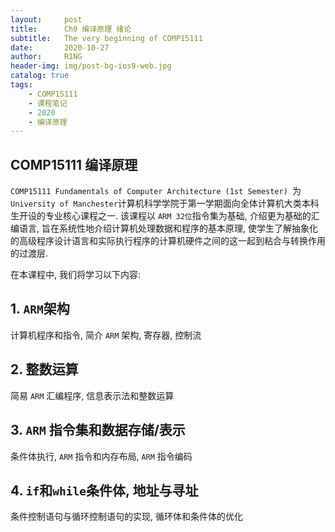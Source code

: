```yaml
---
layout:     post
title:      Ch0 编译原理 绪论
subtitle:   The very beginning of COMP15111
date:       2020-10-27
author:     R1NG
header-img: img/post-bg-ios9-web.jpg
catalog: true
tags:
    - COMP15111
    - 课程笔记
    - 2020
    - 编译原理
---
```




## COMP15111 编译原理

`COMP15111 Fundamentals of Computer Architecture (1st Semester) `为 `University of Manchester`计算机科学学院于第一学期面向全体计算机大类本科生开设的专业核心课程之一. 该课程以 `ARM 32位`指令集为基础, 介绍更为基础的汇编语言, 旨在系统性地介绍计算机处理数据和程序的基本原理, 使学生了解抽象化的高级程序设计语言和实际执行程序的计算机硬件之间的这一起到粘合与转换作用的过渡层. 

在本课程中, 我们将学习以下内容: <br>

## 1. `ARM`架构 <br> 
计算机程序和指令, 简介 `ARM` 架构, 寄存器, 控制流
## 2. 整数运算<br>
简易 `ARM` 汇编程序, 信息表示法和整数运算
## 3. `ARM` 指令集和数据存储/表示<br>
条件体执行, `ARM` 指令和内存布局, `ARM` 指令编码
## 4. `if`和`while`条件体, 地址与寻址<br>
条件控制语句与循环控制语句的实现, 循环体和条件体的优化
    
